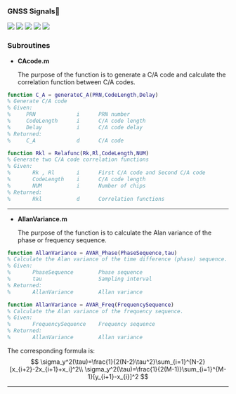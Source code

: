 ### GNSS Signals:signal_strength:

![](https://img.shields.io/badge/build-passing-brightgreen.svg)
![](https://img.shields.io/badge/platform-windows-orange.svg)
![](https://img.shields.io/badge/compiler-matlab-yellow.svg)
![](https://img.shields.io/badge/author-Jason%20Ding-blue.svg) ![](https://img.shields.io/badge/license-MIT-ff69b4.svg)

### Subroutines

- **CAcode.m**

  The purpose of the function is to generate a C/A code and calculate the correlation function between C/A codes.

```matlab
function C_A = generateC_A(PRN,CodeLength,Delay)
% Generate C/A code
% Given:
%     PRN             i      PRN number
%     CodeLength      i      C/A code length
%     Delay           i      C/A code delay
% Returned:
%     C_A             d      C/A code
```

```matlab
function Rkl = Relafunc(Rk,Rl,CodeLength,NUM)
% Generate two C/A code correlation functions
% Given:
%       Rk , Rl       i      First C/A code and Second C/A code
%       CodeLength    i      C/A code length
%       NUM           i      Number of chips  
% Returned:
%       Rkl           d      Correlation functions
```

---

- **AllanVariance.m**

  The purpose of the function is to calculate the Alan variance of the phase or frequency sequence.

~~~matlab
function AllanVariance = AVAR_Phase(PhaseSequence,tau)
% Calculate the Alan variance of the time difference (phase) sequence.
% Given:
%       PhaseSequence        Phase sequence  
%       tau                  Sampling interval              
% Returned:
%       AllanVariance        Allan variance
~~~

~~~matlab
function AllanVariance = AVAR_Freq(FrequencySequence)
% Calculate the Alan variance of the frequency sequence.
% Given:
%       FrequencySequence    Frequency sequence                 
% Returned:
%       AllanVariance        Allan variance
~~~

The corresponding formula is:
$$
\sigma_y^2(\tau)=\frac{1}{2(N-2)\tau^2}\sum_{i=1}^{N-2}[x_{i+2}-2x_{i+1}+x_i]^2\\
\sigma_y^2(\tau)=\frac{1}{2(M-1)}\sum_{i=1}^{M-1}[y_{i+1}-x_{i}]^2
$$

---

